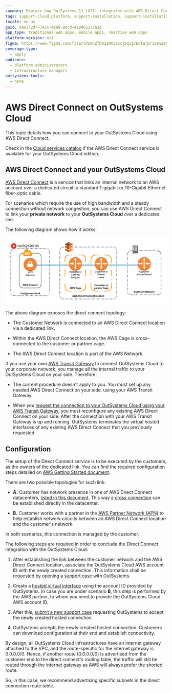 ```yaml
---
summary: Explore how OutSystems 11 (O11) integrates with AWS Direct Connect for enhanced network connectivity and bandwidth management.
tags: support-cloud_platform, support-installation, support-installation_configuration, support-maintenance, support-devops
locale: en-us
guid: 8a6372d7-7acc-4e88-98cd-41946233ca2d
app_type: traditional web apps, mobile apps, reactive web apps
platform-version: o11
figma: https://www.figma.com/file/cPLNnZfDOZ1NX3avcjmq3g/Enterprise%20Customers?node-id=3215:891
coverage-type:
  - apply
audience:
  - platform administrators
  - infrastructure managers
outsystems-tools:
  - none
---
```

# AWS Direct Connect on OutSystems Cloud

This topic details how you can connect to your OutSystems Cloud using AWS Direct Connect.

<div class="info" markdown="1">

Check in the [Cloud services catalog](https://success.outsystems.com/Support/Enterprise_Customers/OutSystems_Support/Cloud_services_catalog) if the AWS Direct Connect service is available for your OutSystems Cloud edition.

</div>

## AWS Direct Connect and your OutSystems Cloud

[AWS Direct Connect](http://docs.aws.amazon.com/directconnect/latest/UserGuide/Welcome.html) is a service that links an internal network to an AWS account over a dedicated circuit: a standard 1-gigabit or 10-Gigabit Ethernet fiber-optic cable.

For scenarios which require the use of high bandwidth and a steady connection without network congestion, you can use AWS Direct Connect to link your **private network** to your **OutSystems Cloud** over a dedicated line.

The following diagram shows how it works:

![Diagram illustrating the AWS Direct Connect topology with connections between Customer Network, AWS Direct Connect location, AWS Cage, and OutSystems PaaS on AWS Network.](images/aws-direct-connect-outsystems-cloud_0.png "AWS Direct Connect to OutSystems Cloud Diagram")

The above diagram exposes the direct connect topology:

* The Customer Network is connected to an AWS Direct Connect location via a dedicated link.

* Within the AWS Direct Connect location, the AWS Cage is cross-connected to the customer or partner cage.

* The AWS Direct Connect location is part of the AWS Network.

<div class="info" markdown="1">

If you use your own [AWS Transit Gateway](https://aws.amazon.com/transit-gateway/) to connect OutSystems Cloud to your corporate network, you manage all the internal traffic to your OutSystems Cloud on your side. Therefore:

* The current procedure doesn't apply to you. You must set up any needed AWS Direct Connect on your side, using your AWS Transit Gateway.

* When you [request the connection to your OutSystems Cloud using your AWS Transit Gateway](../connect-tgw/connect-tgw.md), you must reconfigure any existing AWS Direct Connect on your side. After the connection with your AWS Transit Gateway is up and running, OutSystems terminates the virtual hosted interfaces of any existing AWS Direct Connect that you previously requested.

</div>

## Configuration

The setup of the Direct Connect service is to be executed by the customers, as the owners of the dedicated link. You can find the required configuration steps detailed on [AWS Getting Started document](http://docs.aws.amazon.com/directconnect/latest/UserGuide/getting_started.html).

There are two possible topologies for such link:

* **A.** Customer has network presence in one of AWS Direct Connect datacenters, [listed in this document](https://aws.amazon.com/directconnect/details/). This way a [cross connection](http://docs.aws.amazon.com/directconnect/latest/UserGuide/Colocation.html) can be established directly in the datacenter.

* **B.** Customer works with a partner in the [AWS Partner Network (APN)](http://docs.aws.amazon.com/directconnect/latest/UserGuide/Colocation.html) to help establish network circuits between an AWS Direct Connect location and the customer's network.

In both scenarios, this connection is managed by the customer.

The following steps are required in order to conclude the Direct Connect integration with the OutSystems Cloud:

1. After establishing the link between the customer network and the AWS Direct Connect location, associate the OutSystems Cloud AWS account ID with the newly created connection. This information shall be requested [by opening a support case](https://success.outsystems.com/Support) with OutSystems.

1. Create a [hosted virtual interface](http://docs.aws.amazon.com/directconnect/latest/UserGuide/createhostedvirtualinterface.html) using the account ID provided by OutSystems. In case you are under scenario **B**, this step is performed by the AWS partner, to whom you need to provide the OutSystems Cloud AWS account ID.

1. After this, [submit a new support case](https://success.outsystems.com/Support) requesting OutSystems to accept the newly created hosted connection.

1. OutSystems accepts the newly created hosted connection. Customers can download configuration at their end and establish connectivity.

<div class="info" markdown="1">

By design, all OutSystems Cloud infrastructures have an internet gateway attached to the VPC, and the route-specific for the internet gateway is 0.0.0.0/0. Hence, if another route (0.0.0.0/0) is advertised from the customer end to the direct connect's routing table, the traffic will still be routed through the internet gateway as AWS will always prefer the shorted route.

So, in this case, we recommend advertising specific subnets in the direct connection route table.

</div>
